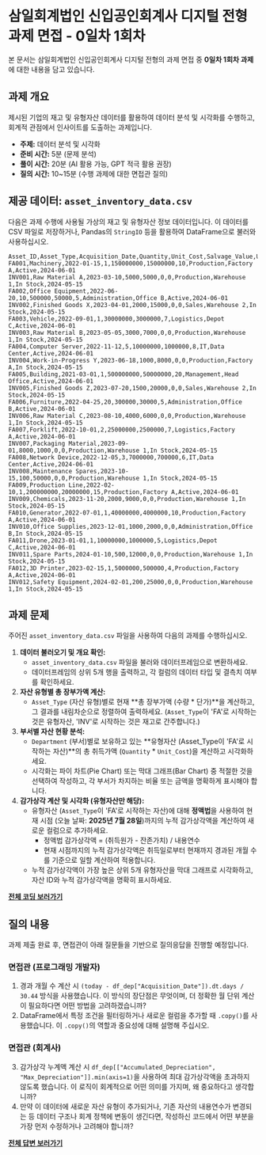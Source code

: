 # 삼일회계법인 신입공인회계사 디지털 전형 과제 면접 - 0일차 1회차

본 문서는 삼일회계법인 신입공인회계사 디지털 전형의 과제 면접 중 **0일차 1회차 과제**에 대한 내용을 담고 있습니다.

## 과제 개요

제시된 기업의 재고 및 유형자산 데이터를 활용하여 데이터 분석 및 시각화를 수행하고, 회계적 관점에서 인사이트를 도출하는 과제입니다.

  * **주제:** 데이터 분석 및 시각화
  * **준비 시간:** 5분 (문제 분석)
  * **풀이 시간:** 20분 (AI 활용 가능, GPT 적극 활용 권장)
  * **질의 시간:** 10\~15분 (수행 과제에 대한 면접관 질의)

## 제공 데이터: `asset_inventory_data.csv`

다음은 과제 수행에 사용될 가상의 재고 및 유형자산 정보 데이터입니다. 이 데이터를 CSV 파일로 저장하거나, Pandas의 `StringIO` 등을 활용하여 DataFrame으로 불러와 사용하십시오.

```csv
Asset_ID,Asset_Type,Acquisition_Date,Quantity,Unit_Cost,Salvage_Value,Useful_Life_Years,Department,Location,Status,Last_Audit_Date
FA001,Machinery,2022-01-15,1,150000000,15000000,10,Production,Factory A,Active,2024-06-01
INV001,Raw Material A,2023-03-10,5000,5000,0,0,Production,Warehouse 1,In Stock,2024-05-15
FA002,Office Equipment,2022-06-20,10,500000,50000,5,Administration,Office B,Active,2024-06-01
INV002,Finished Goods X,2023-04-01,2000,15000,0,0,Sales,Warehouse 2,In Stock,2024-05-15
FA003,Vehicle,2022-09-01,1,30000000,3000000,7,Logistics,Depot C,Active,2024-06-01
INV003,Raw Material B,2023-05-05,3000,7000,0,0,Production,Warehouse 1,In Stock,2024-05-15
FA004,Computer Server,2022-11-12,5,10000000,1000000,8,IT,Data Center,Active,2024-06-01
INV004,Work-in-Progress Y,2023-06-18,1000,8000,0,0,Production,Factory A,In Stock,2024-05-15
FA005,Building,2021-03-01,1,500000000,50000000,20,Management,Head Office,Active,2024-06-01
INV005,Finished Goods Z,2023-07-20,1500,20000,0,0,Sales,Warehouse 2,In Stock,2024-05-15
FA006,Furniture,2022-04-25,20,300000,30000,5,Administration,Office B,Active,2024-06-01
INV006,Raw Material C,2023-08-10,4000,6000,0,0,Production,Warehouse 1,In Stock,2024-05-15
FA007,Forklift,2022-10-01,2,25000000,2500000,7,Logistics,Factory A,Active,2024-06-01
INV007,Packaging Material,2023-09-01,8000,1000,0,0,Production,Warehouse 1,In Stock,2024-05-15
FA008,Network Device,2022-12-05,3,7000000,700000,6,IT,Data Center,Active,2024-06-01
INV008,Maintenance Spares,2023-10-15,100,50000,0,0,Production,Warehouse 1,In Stock,2024-05-15
FA009,Production Line,2022-02-10,1,200000000,20000000,15,Production,Factory A,Active,2024-06-01
INV009,Chemicals,2023-11-20,2000,9000,0,0,Production,Warehouse 1,In Stock,2024-05-15
FA010,Generator,2022-07-01,1,40000000,4000000,10,Production,Factory A,Active,2024-06-01
INV010,Office Supplies,2023-12-01,1000,2000,0,0,Administration,Office B,In Stock,2024-05-15
FA011,Drone,2023-01-01,1,10000000,1000000,5,Logistics,Depot C,Active,2024-06-01
INV011,Spare Parts,2024-01-10,500,12000,0,0,Production,Warehouse 1,In Stock,2024-05-15
FA012,3D Printer,2023-02-15,1,5000000,500000,4,Production,Factory A,Active,2024-06-01
INV012,Safety Equipment,2024-02-01,200,25000,0,0,Production,Warehouse 1,In Stock,2024-05-15
```

## 과제 문제

주어진 `asset_inventory_data.csv` 파일을 사용하여 다음의 과제를 수행하십시오.

1.  **데이터 불러오기 및 개요 확인:**
      * `asset_inventory_data.csv` 파일을 불러와 데이터프레임으로 변환하세요.
      * 데이터프레임의 상위 5개 행을 출력하고, 각 컬럼의 데이터 타입 및 결측치 여부를 확인하세요.
2.  **자산 유형별 총 장부가액 계산:**
      * `Asset_Type` (자산 유형)별로 현재 \*\*총 장부가액 (수량 \* 단가)\*\*을 계산하고, 그 결과를 내림차순으로 정렬하여 출력하세요. (`Asset_Type`이 'FA'로 시작하는 것은 유형자산, 'INV'로 시작하는 것은 재고로 간주합니다.)
3.  **부서별 자산 현황 분석:**
      * `Department` (부서)별로 보유하고 있는 \*\*유형자산 (Asset\_Type이 'FA'로 시작하는 자산)\*\*의 총 취득가액 (`Quantity` \* `Unit_Cost`)을 계산하고 시각화하세요.
      * 시각화는 파이 차트(Pie Chart) 또는 막대 그래프(Bar Chart) 중 적절한 것을 선택하여 작성하고, 각 부서가 차지하는 비율 또는 금액을 명확하게 표시해야 합니다.
4.  **감가상각 계산 및 시각화 (유형자산만 해당):**
      * 유형자산 (`Asset_Type`이 'FA'로 시작하는 자산)에 대해 **정액법**을 사용하여 현재 시점 (오늘 날짜: **2025년 7월 28일**)까지의 누적 감가상각액을 계산하여 새로운 컬럼으로 추가하세요.
          * 정액법 감가상각액 = (취득원가 - 잔존가치) / 내용연수
          * 현재 시점까지의 누적 감가상각액은 취득일로부터 현재까지 경과된 개월 수를 기준으로 일할 계산하여 적용합니다.
      * 누적 감가상각액이 가장 높은 상위 5개 유형자산을 막대 그래프로 시각화하고, 자산 ID와 누적 감가상각액을 명확히 표시하세요.

[**전체 코딩 보러가기**](https://github.com/xvmon234-ai/Learning-Python/blob/main/Mock_test%20/Session%200/solutions/coding.py)

## 질의 내용

과제 제출 완료 후, 면접관이 아래 질문들을 기반으로 질의응답을 진행할 예정입니다.

### 면접관 (프로그래밍 개발자)

1.  경과 개월 수 계산 시 `(today - df_dep["Acquisition_Date"]).dt.days / 30.44` 방식을 사용했습니다. 이 방식의 장단점은 무엇이며, 더 정확한 월 단위 계산이 필요하다면 어떤 방법을 고려하겠습니까?
2.  DataFrame에서 특정 조건을 필터링하거나 새로운 컬럼을 추가할 때 `.copy()`를 사용했습니다. 이 `.copy()`의 역할과 중요성에 대해 설명해 주십시오.

### 면접관 (회계사)

3.  감가상각 누계액 계산 시 `df_dep[["Accumulated_Depreciation", "Max_Depreciation"]].min(axis=1)`을 사용하여 최대 감가상각액을 초과하지 않도록 했습니다. 이 로직이 회계적으로 어떤 의미를 가지며, 왜 중요하다고 생각합니까?
4.  만약 이 데이터에 새로운 자산 유형이 추가되거나, 기존 자산의 내용연수가 변경되는 등 데이터 구조나 회계 정책에 변동이 생긴다면, 작성하신 코드에서 어떤 부분을 가장 먼저 수정하거나 고려해야 합니까?

[**전체 답변 보러가기**](https://github.com/xvmon234-ai/Learning-Python/blob/main/Mock_test%20/Session%200/solutions/qa.py)


